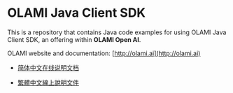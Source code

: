 # OLAMI Java Client SDK

This is a repository that contains Java code examples for using OLAMI Java Client SDK, an offering within **OLAMI Open AI**. 

OLAMI website and documentation: [http://olami.ai](http://olami.ai)

- [简体中文在线说明文档](http://cn.olami.ai/wiki/?mp=sdk&content=sdk/java/examples/microphone-speech-input-example/reference.html)

- [繁體中文線上說明文件](http://tw.olami.ai/wiki/?mp=sdk&content=sdk/java/examples/microphone-speech-input-example/reference.html)
